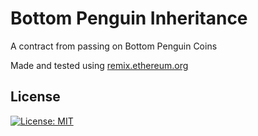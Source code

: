 # Bottom Penguin Inheritance

A contract from passing on Bottom Penguin Coins

Made and tested using [remix.ethereum.org](https://remix.ethereum.org/)

## License

[![License: MIT](https://img.shields.io/badge/License-MIT-blue.svg)](https://opensource.org/licenses/MIT) 

